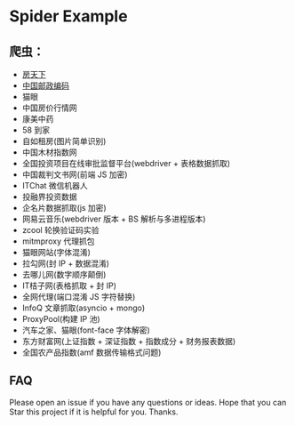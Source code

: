 # Spider Example

## 爬虫：

- [房天下](ChinaHousePrice)
- [中国邮政编码](Code)
- 猫眼
- 中国房价行情网
- 康美中药
- 58 到家
- 自如租房(图片简单识别)
- 中国木材指数网
- 全国投资项目在线审批监督平台(webdriver + 表格数据抓取)
- 中国裁判文书网(前端 JS 加密)
- ITChat 微信机器人
- 投融界投资数据
- 企名片数据抓取(js 加密)
- 网易云音乐(webdriver 版本 + BS 解析与多进程版本)
- zcool 轮换验证码实验
- mitmproxy 代理抓包
- 猫眼网站(字体混淆)
- 拉勾网(封 IP + 数据混淆)
- 去哪儿网(数字顺序颠倒)
- IT桔子网(表格抓取 + 封 IP)
- 全网代理(端口混淆 JS 字符替换)
- InfoQ 文章抓取(asyncio + mongo)
- ProxyPool(构建 IP 池)
- 汽车之家、猫眼(font-face 字体解密)
- 东方财富网(上证指数 + 深证指数 + 指数成分 + 财务报表数据)
- 全国农产品指数(amf 数据传输格式问题)

## FAQ

Please open an issue if you have any questions or ideas. 
Hope that you can Star this project if it is helpful for you. Thanks. 

